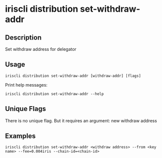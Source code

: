# iriscli distribution set-withdraw-addr

## Description

Set withdraw address for delegator

## Usage

```
iriscli distribution set-withdraw-addr [withdraw-addr] [flags]
```

Print help messages:
```
iriscli distribution set-withdraw-addr --help
```

## Unique Flags

There is no unique flag. But it requires an argument: new withdraw address


## Examples

```
iriscli distribution set-withdraw-addr <withdraw address> --from <key name> --fee=0.004iris --chain-id=<chain-id>
```
